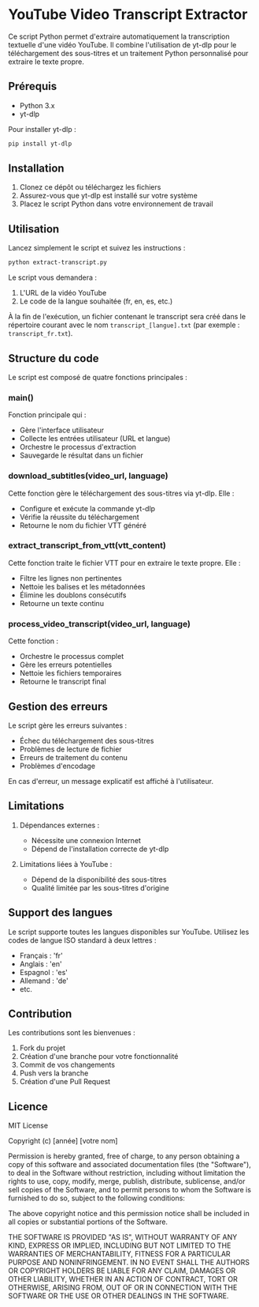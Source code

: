 # YouTube Video Transcript Extractor

Ce script Python permet d'extraire automatiquement la transcription textuelle d'une vidéo YouTube. Il combine l'utilisation de yt-dlp pour le téléchargement des sous-titres et un traitement Python personnalisé pour extraire le texte propre.

## Prérequis

- Python 3.x
- yt-dlp

Pour installer yt-dlp :

```bash
pip install yt-dlp
```

## Installation

1. Clonez ce dépôt ou téléchargez les fichiers
2. Assurez-vous que yt-dlp est installé sur votre système
3. Placez le script Python dans votre environnement de travail

## Utilisation

Lancez simplement le script et suivez les instructions :

```bash
python extract-transcript.py
```

Le script vous demandera :

1. L'URL de la vidéo YouTube
2. Le code de la langue souhaitée (fr, en, es, etc.)

À la fin de l'exécution, un fichier contenant le transcript sera créé dans le répertoire courant avec le nom `transcript_[langue].txt` (par exemple : `transcript_fr.txt`).

## Structure du code

Le script est composé de quatre fonctions principales :

### main()

Fonction principale qui :

- Gère l'interface utilisateur
- Collecte les entrées utilisateur (URL et langue)
- Orchestre le processus d'extraction
- Sauvegarde le résultat dans un fichier

### download_subtitles(video_url, language)

Cette fonction gère le téléchargement des sous-titres via yt-dlp. Elle :

- Configure et exécute la commande yt-dlp
- Vérifie la réussite du téléchargement
- Retourne le nom du fichier VTT généré

### extract_transcript_from_vtt(vtt_content)

Cette fonction traite le fichier VTT pour en extraire le texte propre. Elle :

- Filtre les lignes non pertinentes
- Nettoie les balises et les métadonnées
- Élimine les doublons consécutifs
- Retourne un texte continu

### process_video_transcript(video_url, language)

Cette fonction :

- Orchestre le processus complet
- Gère les erreurs potentielles
- Nettoie les fichiers temporaires
- Retourne le transcript final

## Gestion des erreurs

Le script gère les erreurs suivantes :

- Échec du téléchargement des sous-titres
- Problèmes de lecture de fichier
- Erreurs de traitement du contenu
- Problèmes d'encodage

En cas d'erreur, un message explicatif est affiché à l'utilisateur.

## Limitations

1. Dépendances externes :

   - Nécessite une connexion Internet
   - Dépend de l'installation correcte de yt-dlp

2. Limitations liées à YouTube :
   - Dépend de la disponibilité des sous-titres
   - Qualité limitée par les sous-titres d'origine

## Support des langues

Le script supporte toutes les langues disponibles sur YouTube. Utilisez les codes de langue ISO standard à deux lettres :

- Français : 'fr'
- Anglais : 'en'
- Espagnol : 'es'
- Allemand : 'de'
- etc.

## Contribution

Les contributions sont les bienvenues :

1. Fork du projet
2. Création d'une branche pour votre fonctionnalité
3. Commit de vos changements
4. Push vers la branche
5. Création d'une Pull Request

## Licence

MIT License

Copyright (c) [année] [votre nom]

Permission is hereby granted, free of charge, to any person obtaining a copy
of this software and associated documentation files (the "Software"), to deal
in the Software without restriction, including without limitation the rights
to use, copy, modify, merge, publish, distribute, sublicense, and/or sell
copies of the Software, and to permit persons to whom the Software is
furnished to do so, subject to the following conditions:

The above copyright notice and this permission notice shall be included in all
copies or substantial portions of the Software.

THE SOFTWARE IS PROVIDED "AS IS", WITHOUT WARRANTY OF ANY KIND, EXPRESS OR
IMPLIED, INCLUDING BUT NOT LIMITED TO THE WARRANTIES OF MERCHANTABILITY,
FITNESS FOR A PARTICULAR PURPOSE AND NONINFRINGEMENT. IN NO EVENT SHALL THE
AUTHORS OR COPYRIGHT HOLDERS BE LIABLE FOR ANY CLAIM, DAMAGES OR OTHER
LIABILITY, WHETHER IN AN ACTION OF CONTRACT, TORT OR OTHERWISE, ARISING FROM,
OUT OF OR IN CONNECTION WITH THE SOFTWARE OR THE USE OR OTHER DEALINGS IN THE
SOFTWARE.
